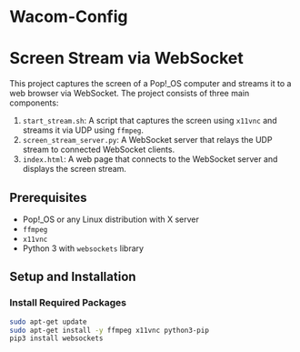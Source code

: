 # Wacom-Config

# Screen Stream via WebSocket

This project captures the screen of a Pop!_OS computer and streams it to a web browser via WebSocket. The project consists of three main components:
1. `start_stream.sh`: A script that captures the screen using `x11vnc` and streams it via UDP using `ffmpeg`.
2. `screen_stream_server.py`: A WebSocket server that relays the UDP stream to connected WebSocket clients.
3. `index.html`: A web page that connects to the WebSocket server and displays the screen stream.

## Prerequisites

- Pop!_OS or any Linux distribution with X server
- `ffmpeg`
- `x11vnc`
- Python 3 with `websockets` library

## Setup and Installation

### Install Required Packages

```bash
sudo apt-get update
sudo apt-get install -y ffmpeg x11vnc python3-pip
pip3 install websockets
